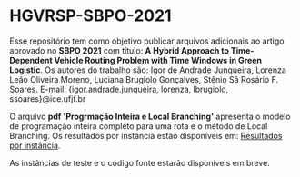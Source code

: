 # HGVRSP-SBPO-2021

Esse repositório tem como objetivo publicar arquivos adicionais ao artigo aprovado no **SBPO 2021** com título: **A Hybrid Approach to Time-Dependent Vehicle Routing Problem with Time Windows in Green Logistic**. Os autores do trabalho são: Igor de Andrade Junqueira, Lorenza Leão Oliveira Moreno, Luciana Brugiolo Gonçalves, Stênio Sã Rosário F. Soares. E-mail: {igor.andrade.junqueira, lorenza, lbrugiolo, ssoares}@ice.ufjf.br

O arquivo **pdf 'Progrmação Inteira e Local Branching'** apresenta o modelo de programação inteira completo para uma rota e o método de Local Branching. Os resultados por instância estão disponíveis em: [Resultados por instância](https://docs.google.com/spreadsheets/d/1dLEPJpHfF91kD8beUS1MGNeJoL0LSeSO0ECCr5NNmC8/edit?usp=sharing).

As instâncias de teste e o código fonte estarão disponíveis em breve.
